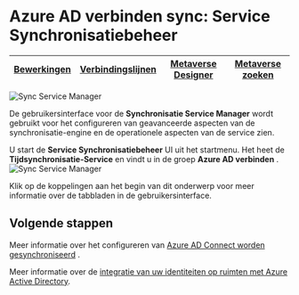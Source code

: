 <properties
    pageTitle="Azure AD verbinden sync: Service Synchronisatiebeheer UI | Microsoft Azure"
    description="Synchronisatiebeheer Service begrijpen naar Azure AD-verbinding."
    services="active-directory"
    documentationCenter=""
    authors="andkjell"
    manager="femila"
    editor=""/>

<tags
    ms.service="active-directory"
    ms.workload="identity"
    ms.tgt_pltfrm="na"
    ms.devlang="na"
    ms.topic="article"
    ms.date="09/07/2016"
    ms.author="billmath"/>


# <a name="azure-ad-connect-sync-synchronization-service-manager"></a>Azure AD verbinden sync: Service Synchronisatiebeheer

[Bewerkingen](active-directory-aadconnectsync-service-manager-ui-operations.md) | [Verbindingslijnen](active-directory-aadconnectsync-service-manager-ui-connectors.md) | [Metaverse Designer](active-directory-aadconnectsync-service-manager-ui-mvdesigner.md) | [Metaverse zoeken](active-directory-aadconnectsync-service-manager-ui-mvsearch.md)
--- | --- | --- | ---

![Sync Service Manager](./media/active-directory-aadconnectsync-service-manager-ui/ssmui.png)

De gebruikersinterface voor de **Synchronisatie Service Manager** wordt gebruikt voor het configureren van geavanceerde aspecten van de synchronisatie-engine en de operationele aspecten van de service zien.

U start de **Service Synchronisatiebeheer** UI uit het startmenu. Het heet de **Tijdsynchronisatie-Service** en vindt u in de groep **Azure AD verbinden** .  
![Sync Service Manager](./media/active-directory-aadconnectsync-service-manager-ui/startmenu.png)

Klik op de koppelingen aan het begin van dit onderwerp voor meer informatie over de tabbladen in de gebruikersinterface.

## <a name="next-steps"></a>Volgende stappen
Meer informatie over het configureren van [Azure AD Connect worden gesynchroniseerd](active-directory-aadconnectsync-whatis.md) .

Meer informatie over de [integratie van uw identiteiten op ruimten met Azure Active Directory](active-directory-aadconnect.md).
